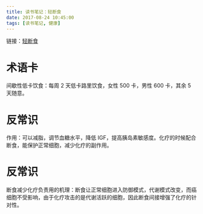 ```yaml
---
title: 读书笔记：轻断食
date: 2017-08-24 10:45:00
tags: [读书笔记, 健康]
---
```


链接：[轻断食](https://book.douban.com/subject/25882638/)

# 术语卡
间歇性低卡饮食：每周 2 天低卡路里饮食，女性 500 卡，男性 600 卡，其余 5 天随意。

# 反常识
作用：可以减脂，调节血糖水平，降低 IGF，提高胰岛素敏感度。化疗的时候配合断食，能保护正常细胞，减少化疗的副作用。

# 反常识
断食减少化疗负责用的机理：断食让正常细胞进入防御模式，代谢模式改变，而癌细胞不受影响，由于化疗攻击的是代谢活跃的细胞，因此断食间接增强了化疗的针对性。
